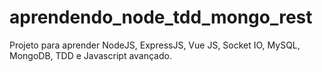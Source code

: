 # aprendendo_node_tdd_mongo_rest
Projeto para aprender NodeJS, ExpressJS, Vue JS, Socket IO, MySQL, MongoDB, TDD e Javascript avançado.
